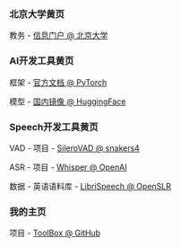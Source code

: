### 北京大学黄页
教务 - [信息门户 @ 北京大学](https://portal.pku.edu.cn/portal2017/#/bizCenter)

### AI开发工具黄页
框架 - [官方文档 @ PyTorch](https://pytorch.org/docs/stable/index.html)

模型 - [国内镜像 @ HuggingFace](https://hf-mirror.com/)

### Speech开发工具黄页
VAD - 项目 - [SileroVAD @ snakers4](https://github.com/snakers4/silero-vad)

ASR - 项目 - [Whisper @ OpenAI](https://github.com/ZhaZhaFon/whisper-run)

数据 - 英语语料库 - [LibriSpeech @ OpenSLR](https://www.openslr.org/12/)

### 我的主页
项目 - [ToolBox @ GitHub](https://github.com/ZhaZhaFon/toolbox)


